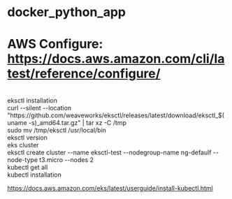 # docker_python_app

# AWS Configure: https://docs.aws.amazon.com/cli/latest/reference/configure/


<br>
eksctl installation 
<br>
curl --silent --location "https://github.com/weaveworks/eksctl/releases/latest/download/eksctl_$(uname -s)_amd64.tar.gz" | tar xz -C /tmp
<br>
sudo mv /tmp/eksctl /usr/local/bin
<br>
eksctl version
 <br>
 eks cluster
 <br>
 eksctl create cluster --name eksctl-test --nodegroup-name ng-defaulf --node-type t3.micro --nodes 2
 <br>
 kubectl get all

 <br>
 kubectl installation 
 <br>

 https://docs.aws.amazon.com/eks/latest/userguide/install-kubectl.html
 

